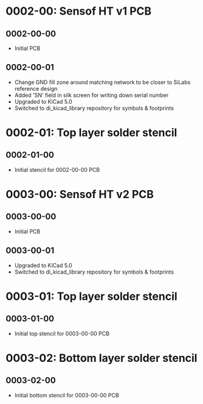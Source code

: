 # 0002-00: Sensof HT v1 PCB
## 0002-00-00
 * Initial PCB

## 0002-00-01
 * Change GND fill zone around matching network to be closer to SiLabs reference design
 * Added 'SN' field in silk screen for writing down serial number
 * Upgraded to KiCad 5.0
 * Switched to di_kicad_library repository for symbols & footprints


# 0002-01: Top layer solder stencil
## 0002-01-00
 * Initial stencil for 0002-00-00 PCB


# 0003-00: Sensof HT v2 PCB
## 0003-00-00
 * Initial PCB

## 0003-00-01
 * Upgraded to KiCad 5.0
 * Switched to di_kicad_library repository for symbols & footprints


# 0003-01: Top layer solder stencil
## 0003-01-00
 * Initial top stencil for 0003-00-00 PCB


# 0003-02: Bottom layer solder stencil
## 0003-02-00
 * Initial bottom stencil for 0003-00-00 PCB
